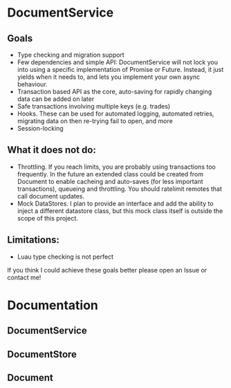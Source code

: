 # DocumentService

## Goals
- Type checking and migration support
- Few dependencies and simple API: DocumentService will not lock you into using a specific implementation of Promise or Future. Instead, it just yields when it needs to, and lets you implement your own async behaviour.
- Transaction based API as the core, auto-saving for rapidly changing data can be added on later
- Safe transactions involving multiple keys (e.g. trades)
- Hooks. These can be used for automated logging, automated retries, migrating data on then re-trying fail to open, and more
- Session-locking

## What it does not do:
- Throttling. If you reach limits, you are probably using transactions too frequently. In the future an extended class could be created from Document to enable cacheing and auto-saves (for less important transactions), queueing and throttling. You should ratelimit remotes that call document updates.
- Mock DataStores. I plan to provide an interface and add the ability to inject a different datastore class, but this mock class itself is outside the scope of this project.

## Limitations:
- Luau type checking is not perfect

If you think I could achieve these goals better please open an Issue or contact me!

# Documentation

## DocumentService

## DocumentStore

## Document
